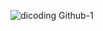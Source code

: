 ![dicoding Github-1](https://user-images.githubusercontent.com/89894421/207656764-6097120a-20ae-4ab0-8474-0f46fce11656.png)
